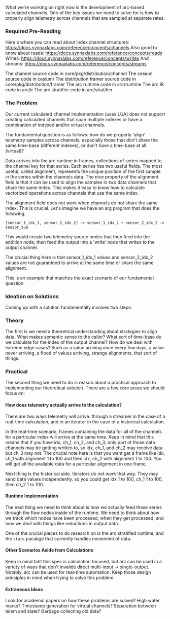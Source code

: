 What we're working on right now is the development of arc-based calculated channels.
One of the key issues we need to solve for is how to properly align telemetry across
channels that are sampled at separate rates.

### Required Pre-Reading

Here's where you can read about index channel structures: https://docs.synnaxlabs.com/reference/concepts/channels
Also good to know about reads: https://docs.synnaxlabs.com/reference/concepts/reads
Writes: https://docs.synnaxlabs.com/reference/concepts/writes
And streams: https://docs.synnaxlabs.com/reference/concepts/streams

The channel source code in core/pkg/distribution/channel
The cesium source code in cesium/
The distribution framer source code in core/pkg/distribution/framer
The arc runtime code in arc/runtime
The arc IR code in arc/ir
The arc stratifier code in arc/stratifier

### The Problem

Our current calculated channel implementation (uses LUA) does not support creating
calculated channels that span multiple indexes or have a combination of indexed and/or
virtual channels.

The fundamental question is as follows: how do we properly 'align' telemetry samples
across channels, especially those that don't share the same time-base (different indexes),
or don't have a time-base at all (virtual)?

Data arrives into the arc runtime in frames, collections of series mapped to the channel
key for that series. Each series has two useful fields. The most useful, called alignment,
represents the unique position of the first sample in the series within the channels
data. The nice property of the alignment field is that it can be used to align the samples
in two data channels that share the same index. This makes it easy to know how to calculate
vectorized operations across channels that use the same index.

The alignment field does not work when channels do not share the same index. This is crucial.
Let's imagine we have an arg program that does the following.

```arc
[sensor_1_idx_1, sensor_2_idx_2] -> sensor_1_idx_1 + sensor_2_idx_2 -> sensor_sum
```

This would create two telemetry source nodes that then feed into the addition node,
then feed the output into a 'write' node that writes to the output channel.

The crucial thing here is that sensor_1_idx_1 values and sensor_2_idx_2 values are
not guaranteed to arrive at the same time or share the same alignment.

This is an example that matches the exact scenario of our fundamental question.

### Ideation on Solutions

Coming up with a solution fundamentally involves two steps:

### Theory

The first is we need a theoretical understanding about strategies to align data. What
makes semantic sense to the caller? What sort of time-base do we calculate for the index
of the output channel? How do we deal with extreme edge cases? Such as a value arriving
once every few days, a value never arriving, a flood of values arriving, strange alignments,
that sort of things.


### Practical

The second thing we need to do is reason about a practical approach to implementing
our theoretical solution. There are a few core areas we should focus on:

#### How does telemetry actually arrive to the calculation?

There are two ways telemetry will arrive: through a streamer in the case of a real-time
calculation, and in an iterator in the case of a historical calculation.

In the real-time scenario, frames containing the data for all of the channels for a
particular index will arrive at the same time. Keep in mind that this means that
if you have idx, ch_1, ch_2, and ch_3, only part of those data channels may be getting
written to, so idx, ch_1, and ch_2 may receive data but ch_3 may not. The crucial note
here is that you want get a frame like idx, ch_1 with alignment 1 to 100 and then idx, ch_2
with alignment 1 to 100. You will get all the available data for a particular alignment
in one frame.

Next thing is the historical side. Iterators do not work that way. They may send data
values independently. so you could get idx 1 to 100, ch_1 1 to 100, then ch_2 1 to 100.

#### Runtime Implementation

The next thing we need to think about is how we actually feed these series through the
flow nodes inside of the runtime. We need to think about how we track which nodes have
been processed, when they get processed, and how we deal with things like reductions
in output data.

One of the crucial pieces to do research on is the arc stratified runtime, and the `state`
pacakge that currently handles movement of data.


#### Other Scenarios Aside from Calculations

Keep in mind taht this spec is calculation focused, but arc can be used in a variety
of ways that don't invalide direct multi-input -> single-output. Notably, arc can be
used for real-time automation. Keep those design principles in mind when trying to solve this problem.

#### Extraneous Ideas

Look for academic papers on how these problems are solved?
High water marks?
Timestamp generation for virtual channels?
Separation between telem and state?
Garbage collecting old data?
